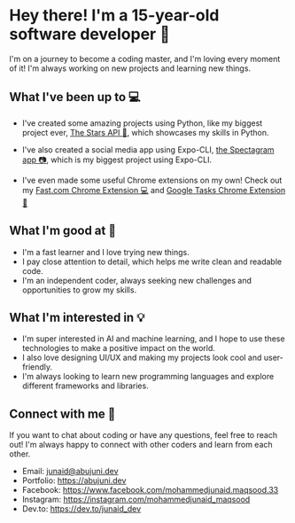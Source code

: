 # Hey there! I'm a 15-year-old software developer 🚀

I'm on a journey to become a coding master, and I'm loving every moment of it! I'm always working on new projects and learning new things.

## What I've been up to 💻

- I've created some amazing projects using Python, like my biggest project ever, [The Stars API 🌟](https://github.com/junaidcodingmaster/Stars-API), which showcases my skills in Python.

- I've also created a social media app using Expo-CLI, [the Spectagram app 📷](https://github.com/junaidcodingmaster/Spectagram-App), which is my biggest project using Expo-CLI.

- I've even made some useful Chrome extensions on my own! Check out my [Fast.com Chrome Extension 💻](https://github.com/junaidcodingmaster/Fast.com-Chrome-Extension) and [Google Tasks Chrome Extension 📝](https://github.com/junaidcodingmaster/Google-Tasks-Chrome-Extension)

## What I'm good at 💪

- I'm a fast learner and I love trying new things.
- I pay close attention to detail, which helps me write clean and readable code.
- I'm an independent coder, always seeking new challenges and opportunities to grow my skills.

## What I'm interested in 💡

- I'm super interested in AI and machine learning, and I hope to use these technologies to make a positive impact on the world.
- I also love designing UI/UX and making my projects look cool and user-friendly.
- I'm always looking to learn new programming languages and explore different frameworks and libraries.

## Connect with me 🤝

If you want to chat about coding or have any questions, feel free to reach out! I'm always happy to connect with other coders and learn from each other.

- Email: junaid@abujuni.dev
- Portfolio: https://abujuni.dev
- Facebook: https://www.facebook.com/mohammedjunaid.maqsood.33
- Instagram: https://instagram.com/mohammedjunaid_maqsood
- Dev.to: https://dev.to/junaid_dev
